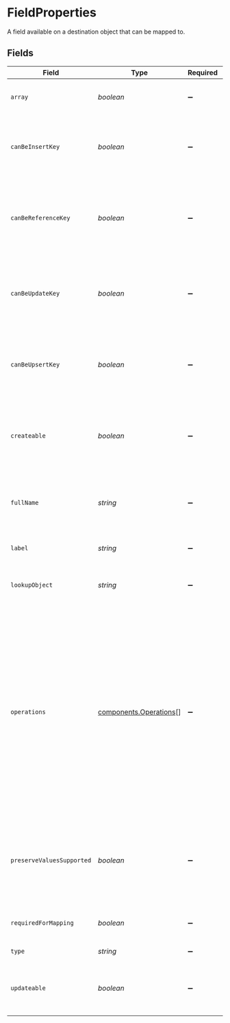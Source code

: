 # FieldProperties

A field available on a destination object that can be mapped to.


## Fields

| Field                                                                                                                                                                                                            | Type                                                                                                                                                                                                             | Required                                                                                                                                                                                                         | Description                                                                                                                                                                                                      | Example                                                                                                                                                                                                          |
| ---------------------------------------------------------------------------------------------------------------------------------------------------------------------------------------------------------------- | ---------------------------------------------------------------------------------------------------------------------------------------------------------------------------------------------------------------- | ---------------------------------------------------------------------------------------------------------------------------------------------------------------------------------------------------------------- | ---------------------------------------------------------------------------------------------------------------------------------------------------------------------------------------------------------------- | ---------------------------------------------------------------------------------------------------------------------------------------------------------------------------------------------------------------- |
| `array`                                                                                                                                                                                                          | *boolean*                                                                                                                                                                                                        | :heavy_minus_sign:                                                                                                                                                                                               | Whether or not this field is an array type.                                                                                                                                                                      |                                                                                                                                                                                                                  |
| `canBeInsertKey`                                                                                                                                                                                                 | *boolean*                                                                                                                                                                                                        | :heavy_minus_sign:                                                                                                                                                                                               | Whether or not this field can be the primary identifier for a create only sync.                                                                                                                                  | true                                                                                                                                                                                                             |
| `canBeReferenceKey`                                                                                                                                                                                              | *boolean*                                                                                                                                                                                                        | :heavy_minus_sign:                                                                                                                                                                                               | Whether or not this field can be the identifier for a lookup on its containing object.                                                                                                                           | true                                                                                                                                                                                                             |
| `canBeUpdateKey`                                                                                                                                                                                                 | *boolean*                                                                                                                                                                                                        | :heavy_minus_sign:                                                                                                                                                                                               | Whether or not this field can be the primary identifier for an update only sync.                                                                                                                                 | true                                                                                                                                                                                                             |
| `canBeUpsertKey`                                                                                                                                                                                                 | *boolean*                                                                                                                                                                                                        | :heavy_minus_sign:                                                                                                                                                                                               | Whether or not this field can be the primary identifier for an upsert sync.                                                                                                                                      | true                                                                                                                                                                                                             |
| `createable`                                                                                                                                                                                                     | *boolean*                                                                                                                                                                                                        | :heavy_minus_sign:                                                                                                                                                                                               | Whether or not this field can be created in the destination if it doesn't exist.                                                                                                                                 | true                                                                                                                                                                                                             |
| `fullName`                                                                                                                                                                                                       | *string*                                                                                                                                                                                                         | :heavy_minus_sign:                                                                                                                                                                                               | The full name for this field. This is used to identify the field in the API.                                                                                                                                     | external_id                                                                                                                                                                                                      |
| `label`                                                                                                                                                                                                          | *string*                                                                                                                                                                                                         | :heavy_minus_sign:                                                                                                                                                                                               | The label for this field.                                                                                                                                                                                        | External User ID                                                                                                                                                                                                 |
| `lookupObject`                                                                                                                                                                                                   | *string*                                                                                                                                                                                                         | :heavy_minus_sign:                                                                                                                                                                                               | What object, if any, that this field references.                                                                                                                                                                 | company                                                                                                                                                                                                          |
| `operations`                                                                                                                                                                                                     | [components.Operations](../../models/shared/operations.md)[]                                                                                                                                                     | :heavy_minus_sign:                                                                                                                                                                                               | For an array type, what operations are supported on this field. One of the following types:<br/>- `overwrite`: Overwrite existing values with inputted values<br/>- `merge`: Merge inputted values with existing values<br/> |                                                                                                                                                                                                                  |
| `preserveValuesSupported`                                                                                                                                                                                        | *boolean*                                                                                                                                                                                                        | :heavy_minus_sign:                                                                                                                                                                                               | If a value exists in the destination for this field, whether or not it can be overwritten by Census.                                                                                                             | true                                                                                                                                                                                                             |
| `requiredForMapping`                                                                                                                                                                                             | *boolean*                                                                                                                                                                                                        | :heavy_minus_sign:                                                                                                                                                                                               | Whether or not this field is required.                                                                                                                                                                           | true                                                                                                                                                                                                             |
| `type`                                                                                                                                                                                                           | *string*                                                                                                                                                                                                         | :heavy_minus_sign:                                                                                                                                                                                               | The type of this field.                                                                                                                                                                                          | string                                                                                                                                                                                                           |
| `updateable`                                                                                                                                                                                                     | *boolean*                                                                                                                                                                                                        | :heavy_minus_sign:                                                                                                                                                                                               | Whether or not this field can be updated in the destination.                                                                                                                                                     | true                                                                                                                                                                                                             |